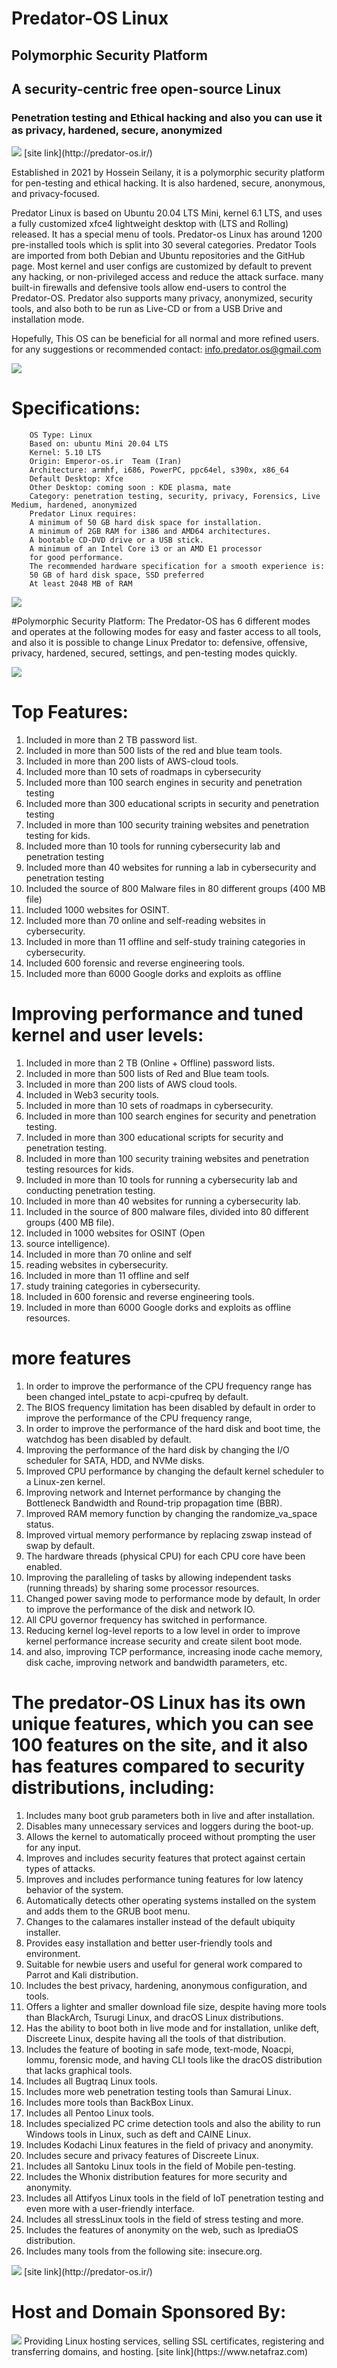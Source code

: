 # Predator-OS Linux
##  Polymorphic Security Platform
## A security-centric free open-source Linux 
### Penetration testing and Ethical hacking and also you can use it as privacy, hardened, secure, anonymized


<img src="https://github.com/hosseinseilani/predator-os/blob/main/banner.png">
[site link](http://predator-os.ir/)


Established in 2021 by Hossein Seilany, it is a polymorphic security platform for pen-testing and ethical hacking. It is also hardened, secure, anonymous, and privacy-focused.

Predator Linux is based on Ubuntu 20.04 LTS  Mini, kernel 6.1 LTS, and uses a fully customized xfce4 lightweight desktop with (LTS and Rolling) released. It has a special menu of tools. Predator-os Linux has around 1200 pre-installed tools which is split into 30 several categories.
Predator Tools are imported from both Debian and Ubuntu repositories and the GitHub page. Most kernel and user configs are customized by default to prevent any hacking, or non-privileged access and reduce the attack surface.
many built-in firewalls and defensive tools allow end-users to control the Predator-OS. Predator also supports many privacy, anonymized, security tools, and also both to be run as Live-CD or from a USB Drive and installation mode.

Hopefully, This OS can be beneficial for all normal and more refined users.
for any suggestions or recommended contact:
info.predator.os@gmail.com


<img src="https://github.com/hosseinseilani/predator-os/blob/main/offensiveMode.PNG">

 
# Specifications:
		OS Type: Linux
		Based on: ubuntu Mini 20.04 LTS 
		Kernel: 5.10 LTS
		Origin: Emperor-os.ir  Team (Iran)
		Architecture: armhf, i686, PowerPC, ppc64el, s390x, x86_64 
		Default Desktop: Xfce
		Other Desktop: coming soon : KDE plasma, mate
		Category: penetration testing, security, privacy, Forensics, Live Medium, hardened, anonymized
		Predator Linux requires:
		A minimum of 50 GB hard disk space for installation.
		A minimum of 2GB RAM for i386 and AMD64 architectures.
		A bootable CD-DVD drive or a USB stick.
		A minimum of an Intel Core i3 or an AMD E1 processor
		for good performance.
		The recommended hardware specification for a smooth experience is:
		50 GB of hard disk space, SSD preferred
		At least 2048 MB of RAM
 
<img src="https://github.com/hosseinseilani/predator-os/blob/main/DefensiveMode.jpg">

#Polymorphic Security Platform:
 The Predator-OS has 6 different modes and operates at the following modes for easy and faster access to all tools, and also it is possible to change Linux Predator to: defensive, offensive, privacy, hardened, secured, settings, and pen-testing modes quickly.
 
<img src="https://github.com/hosseinseilani/predator-os/blob/main/AllModes.jpg">

# Top Features:
1)	Included in more than 2 TB password list.
2)	Included in more than 500 lists of the red and blue team tools.
3)	Included in more than 200 lists of AWS-cloud tools.
4)	Included more than 10 sets of roadmaps in cybersecurity
5)	Included more than 100 search engines in security and penetration testing
6)	Included more than 300 educational scripts in security and penetration testing
7)	Included in more than 100 security training websites and penetration testing for kids.
8)	Included more than 10 tools for running cybersecurity lab and penetration testing
9)	Included more than 40 websites for running a lab in cybersecurity and penetration testing
10)	Included the source of 800 Malware files in 80 different groups (400 MB file)
11)	Included 1000 websites for OSINT.
12)	Included more than 70 online and self-reading websites in cybersecurity.
13)	Included in more than 11 offline and self-study training categories in cybersecurity.
14)	Included 600 forensic and reverse engineering tools.
15)	Included more than 6000 Google dorks and exploits as offline

# Improving performance and tuned kernel and user levels:
1)	Included in more than 2 TB (Online + Offline) password lists.
2)	Included in more than 500 lists of Red and Blue team tools.
3)	Included in more than 200 lists of AWS cloud tools.
4)	Included in Web3 security tools.
5)	Included in more than 10 sets of roadmaps in cybersecurity.
6)	Included in more than 100 search engines for security and penetration testing.
7)	Included in more than 300 educational scripts for security and penetration testing.
8)	Included in more than 100 security training websites and penetration testing resources for kids.
9)	Included in more than 10 tools for running a cybersecurity lab and conducting penetration testing.
10)	Included in more than 40 websites for running a cybersecurity lab.
11)	Included in the source of 800 malware files, divided into 80 different groups (400 MB file).
12)	Included in 1000 websites for OSINT (Open
13)	source intelligence).
14)	Included in more than 70 online and self
15)	reading websites in cybersecurity.
16)	Included in more than 11 offline and self
17)	study training categories in cybersecurity.
18)	Included in 600 forensic and reverse engineering tools.
19)	Included in more than 6000 Google dorks and exploits as offline resources.
# more features 
1) In order to improve the performance of the CPU frequency range has been changed intel_pstate to acpi-cpufreq by default.
2) The BIOS frequency limitation has been disabled by default in order to improve the performance of the CPU frequency range, 
3) In order to improve the performance of the hard disk and boot time, the watchdog has been disabled by default.
4) Improving the performance of the hard disk by changing the I/O scheduler for SATA, HDD, and NVMe disks.
5) Improved CPU performance by changing the default kernel scheduler to a Linux-zen kernel.
6) Improving network and Internet performance by changing the Bottleneck Bandwidth and Round-trip propagation time (BBR).
7) Improved RAM memory function by changing the randomize_va_space status.
8) Improved virtual memory performance by replacing zswap instead of swap by default.
9) The hardware threads (physical CPU) for each CPU core have been enabled.
10) Improving the paralleling of tasks by allowing independent tasks (running threads) by sharing some processor resources.
11) Changed power saving mode to performance mode by default, In order to improve the performance of the disk and network IO.
12) All CPU governor frequency has switched in performance.
13) Reducing kernel log-level reports to a low level in order to improve kernel performance increase security and create silent boot mode.
14) and also, improving TCP performance, increasing inode cache memory, disk cache, improving network and bandwidth parameters, etc.

# The predator-OS Linux has its own unique features, which you can see 100 features on the site, and it also has features compared to security distributions, including:

1) Includes many boot grub parameters both in live and after installation.
2) Disables many unnecessary services and loggers during the boot-up.
3) Allows the kernel to automatically proceed without prompting the user for any input.
4) Improves and includes security features that protect against certain types of attacks.
5) Improves and includes performance tuning features for low latency behavior of the system.
6) Automatically detects other operating systems installed on the system and adds them to the GRUB boot menu.
7) Changes to the calamares installer instead of the default ubiquity installer.
8) Provides easy installation and better user-friendly tools and environment.
9) Suitable for newbie users and useful for general work compared to Parrot and Kali distribution.
10) Includes the best privacy, hardening, anonymous configuration, and tools.
11) Offers a lighter and smaller download file size, despite having more tools than BlackArch, Tsurugi Linux, and dracOS Linux distributions.
12) Has the ability to boot both in live mode and for installation, unlike deft, Discreete Linux, despite having all the tools of that distribution.
13) Includes the feature of booting in safe mode, text-mode, Noacpi, Iommu, forensic mode, and having CLI tools like the dracOS distribution that lacks graphical tools.
14) Includes all Bugtraq Linux tools.
15) Includes more web penetration testing tools than Samurai Linux.
16) Includes more tools than BackBox Linux.
17) Includes all Pentoo Linux tools.
18) Includes specialized PC crime detection tools and also the ability to run Windows tools in Linux, such as deft and CAINE Linux.
19) Includes Kodachi Linux features in the field of privacy and anonymity.
20) Includes secure and privacy features of Discreete Linux.
21) Includes all Santoku Linux tools in the field of Mobile pen-testing.
22) Includes the Whonix distribution features for more security and anonymity.
23) Includes all Attifyos Linux tools in the field of IoT penetration testing and even more with a user-friendly interface.
24) Includes all stressLinux tools in the field of stress testing and more.
25) Includes the features of anonymity on the web, such as IprediaOS distribution.
26) Includes many tools from the following site: insecure.org.

<img src="https://github.com/hosseinseilani/predator-os/blob/main/banner.png">
[site link](http://predator-os.ir/)


 # Host and Domain Sponsored By:
  
<img src="https://github.com/hosseinseilani/predator-os/blob/main/logo_square.png">
Providing Linux hosting services, selling SSL certificates, registering and transferring domains, and hosting.
 [site link](https://www.netafraz.com)
 
